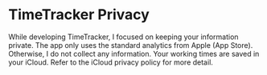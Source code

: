 # TimeTracker Privacy

While developing TimeTracker, I focused on keeping your information private. The app only uses the standard analytics from Apple (App Store). Otherwise, I do not collect any information. Your working times are saved in your iCloud. Refer to the iCloud privacy policy for more detail.